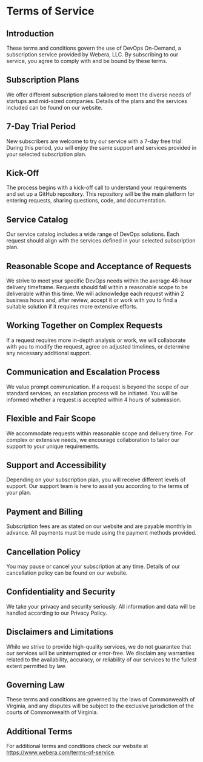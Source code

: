 # Terms of Service

## Introduction
These terms and conditions govern the use of DevOps On-Demand, a subscription service provided by Webera, LLC. By subscribing to our service, you agree to comply with and be bound by these terms.

## Subscription Plans
We offer different subscription plans tailored to meet the diverse needs of startups and mid-sized companies. Details of the plans and the services included can be found on our website.

## 7-Day Trial Period
New subscribers are welcome to try our service with a 7-day free trial. During this period, you will enjoy the same support and services provided in your selected subscription plan.

## Kick-Off
The process begins with a kick-off call to understand your requirements and set up a GitHub repository. This repository will be the main platform for entering requests, sharing questions, code, and documentation.

## Service Catalog
Our service catalog includes a wide range of DevOps solutions. Each request should align with the services defined in your selected subscription plan.

## Reasonable Scope and Acceptance of Requests
We strive to meet your specific DevOps needs within the average 48-hour delivery timeframe. Requests should fall within a reasonable scope to be deliverable within this time. We will acknowledge each request within 2 business hours and, after review, accept it or work with you to find a suitable solution if it requires more extensive efforts.

## Working Together on Complex Requests
If a request requires more in-depth analysis or work, we will collaborate with you to modify the request, agree on adjusted timelines, or determine any necessary additional support.

## Communication and Escalation Process
We value prompt communication. If a request is beyond the scope of our standard services, an escalation process will be initiated. You will be informed whether a request is accepted within 4 hours of submission.

## Flexible and Fair Scope
We accommodate requests within reasonable scope and delivery time. For complex or extensive needs, we encourage collaboration to tailor our support to your unique requirements.

## Support and Accessibility
Depending on your subscription plan, you will receive different levels of support. Our support team is here to assist you according to the terms of your plan.

## Payment and Billing
Subscription fees are as stated on our website and are payable monthly in advance. All payments must be made using the payment methods provided.

## Cancellation Policy
You may pause or cancel your subscription at any time. Details of our cancellation policy can be found on our website.

## Confidentiality and Security
We take your privacy and security seriously. All information and data will be handled according to our Privacy Policy.

## Disclaimers and Limitations
While we strive to provide high-quality services, we do not guarantee that our services will be uninterrupted or error-free. We disclaim any warranties related to the availability, accuracy, or reliability of our services to the fullest extent permitted by law.

## Governing Law
These terms and conditions are governed by the laws of Commonwealth of Virginia, and any disputes will be subject to the exclusive jurisdiction of the courts of Commonwealth of Virginia.

## Additional Terms

For additional terms and conditions check our website at https://www.webera.com/terms-of-service.
